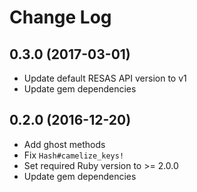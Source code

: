 # Change Log 

## 0.3.0 (2017-03-01)

* Update default RESAS API version to v1
* Update gem dependencies

## 0.2.0 (2016-12-20)

* Add ghost methods
* Fix `Hash#camelize_keys!`
* Set required Ruby version to >= 2.0.0
* Update gem dependencies

